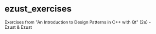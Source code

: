 # ezust_exercises
Exercises from "An Introduction to Design Patterns in C++ with Qt" (2e) - Ezust &amp; Ezust
